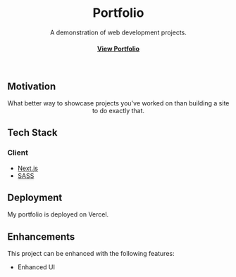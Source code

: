 <div align="center">

  <h1>Portfolio</h1>
  
  <p>
    A demonstration of web development projects.
  </p>

<h4>
    <a href="https://jonathankila.vercel.app">View Portfolio</a>
</div>

<br />

<!-- About the Project -->

## Motivation

<div align="center">
What better way to showcase projects you've worked on than building a site to do exactly that.
</div>

<!-- TechStack -->

## Tech Stack

### Client

- [Next.js](https://nextjs.org)
- [SASS](https://sass-lang.com)

## Deployment

My portfolio is deployed on Vercel.

## Enhancements

This project can be enhanced with the following features:

- Enhanced UI
